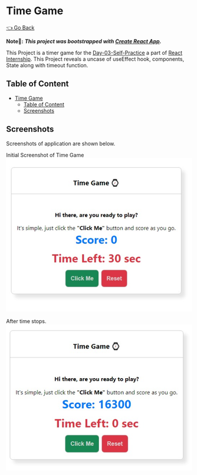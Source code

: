 # Time Game

[👈 Go Back ](../Readme.md)

**Note📓:** **_This project was bootstrapped with [Create React App](https://github.com/facebook/create-react-app)._**

This Project is a timer game for the [Day-03-Self-Practice](./README.md) a part of [React Internship](../../Readme.md). This Project reveals a uncase of useEffect hook, components, State along with timeout function.

## Table of Content

- [Time Game](#time-game)
  - [Table of Content](#table-of-content)
  - [Screenshots](#screenshots)

## Screenshots

Screenshots of application are shown below.

Initial Screenshot of Time Game
!["Initial"](./docs/Timer-Initial.jpeg)

After time stops.
![Game End"](./docs/Timer-Completed.jpeg)
